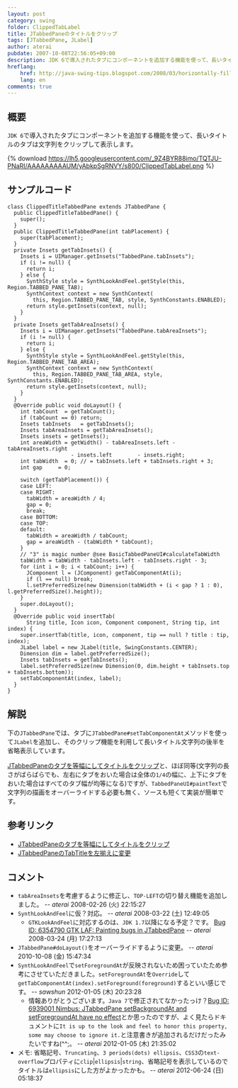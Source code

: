 ```yaml
---
layout: post
category: swing
folder: ClippedTabLabel
title: JTabbedPaneのタイトルをクリップ
tags: [JTabbedPane, JLabel]
author: aterai
pubdate: 2007-10-08T22:56:05+09:00
description: JDK 6で導入されたタブにコンポーネントを追加する機能を使って、長いタイトルのタブは文字列をクリップして表示します。
hreflang:
    href: http://java-swing-tips.blogspot.com/2008/03/horizontally-fill-tab-of-jtabbedpane.html
    lang: en
comments: true
---
```

## 概要
`JDK 6`で導入されたタブにコンポーネントを追加する機能を使って、長いタイトルのタブは文字列をクリップして表示します。

{% download https://lh5.googleusercontent.com/_9Z4BYR88imo/TQTJU-PNaRI/AAAAAAAAAUM/yAbkpSgRNVY/s800/ClippedTabLabel.png %}

## サンプルコード
<pre class="prettyprint"><code>class ClippedTitleTabbedPane extends JTabbedPane {
  public ClippedTitleTabbedPane() {
    super();
  }
  public ClippedTitleTabbedPane(int tabPlacement) {
    super(tabPlacement);
  }
  private Insets getTabInsets() {
    Insets i = UIManager.getInsets("TabbedPane.tabInsets");
    if (i != null) {
      return i;
    } else {
      SynthStyle style = SynthLookAndFeel.getStyle(this, Region.TABBED_PANE_TAB);
      SynthContext context = new SynthContext(
        this, Region.TABBED_PANE_TAB, style, SynthConstants.ENABLED);
      return style.getInsets(context, null);
    }
  }
  private Insets getTabAreaInsets() {
    Insets i = UIManager.getInsets("TabbedPane.tabAreaInsets");
    if (i != null) {
      return i;
    } else {
      SynthStyle style = SynthLookAndFeel.getStyle(this, Region.TABBED_PANE_TAB_AREA);
      SynthContext context = new SynthContext(
        this, Region.TABBED_PANE_TAB_AREA, style, SynthConstants.ENABLED);
      return style.getInsets(context, null);
    }
  }
  @Override public void doLayout() {
    int tabCount  = getTabCount();
    if (tabCount == 0) return;
    Insets tabInsets   = getTabInsets();
    Insets tabAreaInsets = getTabAreaInsets();
    Insets insets = getInsets();
    int areaWidth = getWidth() - tabAreaInsets.left - tabAreaInsets.right
                    - insets.left        - insets.right;
    int tabWidth  = 0; // = tabInsets.left + tabInsets.right + 3;
    int gap     = 0;

    switch (getTabPlacement()) {
    case LEFT:
    case RIGHT:
      tabWidth = areaWidth / 4;
      gap = 0;
      break;
    case BOTTOM:
    case TOP:
    default:
      tabWidth = areaWidth / tabCount;
      gap = areaWidth - (tabWidth * tabCount);
    }
    // "3" is magic number @see BasicTabbedPaneUI#calculateTabWidth
    tabWidth = tabWidth - tabInsets.left - tabInsets.right - 3;
    for (int i = 0; i &lt; tabCount; i++) {
      JComponent l = (JComponent) getTabComponentAt(i);
      if (l == null) break;
      l.setPreferredSize(new Dimension(tabWidth + (i &lt; gap ? 1 : 0), l.getPreferredSize().height));
    }
    super.doLayout();
  }
  @Override public void insertTab(
      String title, Icon icon, Component component, String tip, int index) {
    super.insertTab(title, icon, component, tip == null ? title : tip, index);
    JLabel label = new JLabel(title, SwingConstants.CENTER);
    Dimension dim = label.getPreferredSize();
    Insets tabInsets = getTabInsets();
    label.setPreferredSize(new Dimension(0, dim.height + tabInsets.top + tabInsets.bottom));
    setTabComponentAt(index, label);
  }
}
</code></pre>

## 解説
下の`JTabbedPane`では、タブに`JTabbedPane#setTabComponentAt`メソッドを使って`JLabel`を追加し、そのクリップ機能を利用して長いタイトル文字列の後半を省略表示しています。

[JTabbedPaneのタブを等幅にしてタイトルをクリップ](http://ateraimemo.com/Swing/ClippedTitleTab.html)と、ほぼ同等(文字列の長さがばらばらでも、左右にタブをおいた場合は全体の`1/4`の幅に、上下にタブをおいた場合はすべてのタブ幅が均等になる)ですが、`TabbedPaneUI#paintText`で文字列の描画をオーバーライドする必要も無く、ソースも短くて実装が簡単です。

## 参考リンク
- [JTabbedPaneのタブを等幅にしてタイトルをクリップ](http://ateraimemo.com/Swing/ClippedTitleTab.html)
- [JTabbedPaneのTabTitleを左揃えに変更](http://ateraimemo.com/Swing/TabTitleAlignment.html)

<!-- dummy comment line for breaking list -->

## コメント
- `tabAreaInsets`を考慮するように修正し、`TOP-LEFT`の切り替え機能を追加しました。 -- *aterai* 2008-02-26 (火) 22:15:27
- `SynthLookAndFeel`に仮？対応。 -- *aterai* 2008-03-22 (土) 12:49:05
    - `GTKLookAndFeel`に対応するのは、`JDK 1.7`以降になる予定？です。 [Bug ID: 6354790 GTK LAF: Painting bugs in JTabbedPane](http://bugs.java.com/bugdatabase/view_bug.do?bug_id=6354790) -- *aterai* 2008-03-24 (月) 17:27:13
- `JTabbedPane#doLayout()`をオーバーライドするように変更。 -- *aterai* 2010-10-08 (金) 15:47:34
- `SynthLookAndFeel`で`setForegroundAt`が反映されないため困っていたため参考にさせていただきました。`setForegroundAt`を`Override`して`getTabComponentAt(index).setForeground(foreground)`するといい感じです。 -- *sawshun* 2012-01-05 (木) 20:23:28
    - 情報ありがとうございます。`Java 7`で修正されてなかったっけ？[Bug ID: 6939001 Nimbus: JTabbedPane setBackgroundAt and setForegroundAt have no effect](http://bugs.java.com/bugdatabase/view_bug.do?bug_id=6939001)とか思ったのですが、よく見たらドキュメントに`It is up to the look and feel to honor this property, some may choose to ignore it.`と注意書きが追加されるだけだったみたいですね(^^;。 -- *aterai* 2012-01-05 (木) 21:35:02
- メモ: 省略記号、`Truncating`、`3 periods(dots) ellipsis`、`CSS3`の`text-overflow`プロパティに`clip`|`ellipsis`|`string`、省略記号を表示しているのでタイトルは`ellipsis`にした方がよかったかも。 -- *aterai* 2012-06-24 (日) 05:18:37

<!-- dummy comment line for breaking list -->

